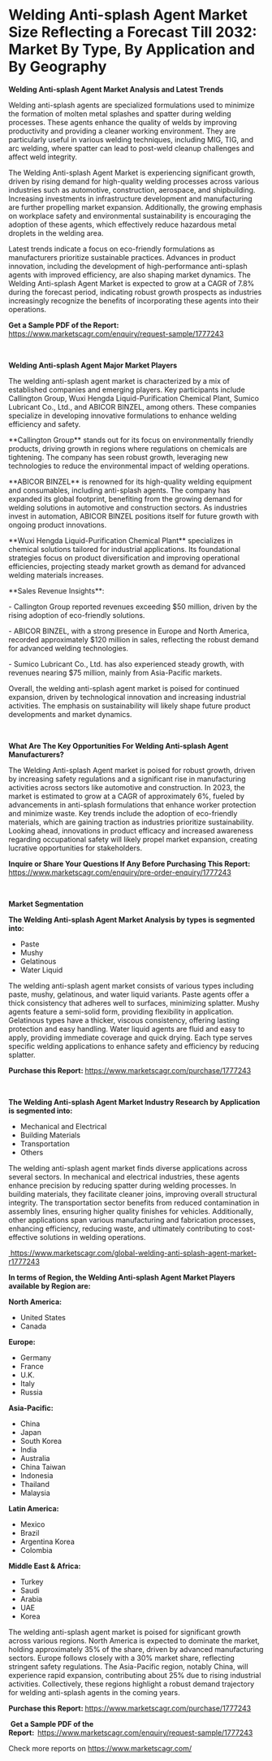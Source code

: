 <p><h1>Welding Anti-splash Agent Market Size Reflecting a Forecast Till 2032: Market By Type, By Application and By Geography</h1></p><p><strong>Welding Anti-splash Agent Market Analysis and Latest Trends</strong></p>
<p><p>Welding anti-splash agents are specialized formulations used to minimize the formation of molten metal splashes and spatter during welding processes. These agents enhance the quality of welds by improving productivity and providing a cleaner working environment. They are particularly useful in various welding techniques, including MIG, TIG, and arc welding, where spatter can lead to post-weld cleanup challenges and affect weld integrity.</p><p>The Welding Anti-splash Agent Market is experiencing significant growth, driven by rising demand for high-quality welding processes across various industries such as automotive, construction, aerospace, and shipbuilding. Increasing investments in infrastructure development and manufacturing are further propelling market expansion. Additionally, the growing emphasis on workplace safety and environmental sustainability is encouraging the adoption of these agents, which effectively reduce hazardous metal droplets in the welding area.</p><p>Latest trends indicate a focus on eco-friendly formulations as manufacturers prioritize sustainable practices. Advances in product innovation, including the development of high-performance anti-splash agents with improved efficiency, are also shaping market dynamics. The Welding Anti-splash Agent Market is expected to grow at a CAGR of 7.8% during the forecast period, indicating robust growth prospects as industries increasingly recognize the benefits of incorporating these agents into their operations.</p></p>
<p><strong>Get a Sample PDF of the Report:&nbsp;</strong> <a href="https://www.marketscagr.com/enquiry/request-sample/1777243?utm_campaign=1789&utm_medium=2&utm_source=Github&utm_content=ia&utm_term=02022025&utm_id=welding-anti-splash-agent">https://www.marketscagr.com/enquiry/request-sample/1777243</a></p>
<p>&nbsp;</p>
<p><strong>Welding Anti-splash Agent Major Market Players</strong></p>
<p><p>The welding anti-splash agent market is characterized by a mix of established companies and emerging players. Key participants include Callington Group, Wuxi Hengda Liquid-Purification Chemical Plant, Sumico Lubricant Co., Ltd., and ABICOR BINZEL, among others. These companies specialize in developing innovative formulations to enhance welding efficiency and safety.</p><p>**Callington Group** stands out for its focus on environmentally friendly products, driving growth in regions where regulations on chemicals are tightening. The company has seen robust growth, leveraging new technologies to reduce the environmental impact of welding operations.</p><p>**ABICOR BINZEL** is renowned for its high-quality welding equipment and consumables, including anti-splash agents. The company has expanded its global footprint, benefiting from the growing demand for welding solutions in automotive and construction sectors. As industries invest in automation, ABICOR BINZEL positions itself for future growth with ongoing product innovations.</p><p>**Wuxi Hengda Liquid-Purification Chemical Plant** specializes in chemical solutions tailored for industrial applications. Its foundational strategies focus on product diversification and improving operational efficiencies, projecting steady market growth as demand for advanced welding materials increases.</p><p>**Sales Revenue Insights**: </p><p>- Callington Group reported revenues exceeding $50 million, driven by the rising adoption of eco-friendly solutions.</p><p>- ABICOR BINZEL, with a strong presence in Europe and North America, recorded approximately $120 million in sales, reflecting the robust demand for advanced welding technologies.</p><p>- Sumico Lubricant Co., Ltd. has also experienced steady growth, with revenues nearing $75 million, mainly from Asia-Pacific markets.</p><p>Overall, the welding anti-splash agent market is poised for continued expansion, driven by technological innovation and increasing industrial activities. The emphasis on sustainability will likely shape future product developments and market dynamics.</p></p>
<p>&nbsp;</p>
<p><strong>What Are The Key Opportunities For Welding Anti-splash Agent Manufacturers?</strong></p>
<p><p>The Welding Anti-splash Agent market is poised for robust growth, driven by increasing safety regulations and a significant rise in manufacturing activities across sectors like automotive and construction. In 2023, the market is estimated to grow at a CAGR of approximately 6%, fueled by advancements in anti-splash formulations that enhance worker protection and minimize waste. Key trends include the adoption of eco-friendly materials, which are gaining traction as industries prioritize sustainability. Looking ahead, innovations in product efficacy and increased awareness regarding occupational safety will likely propel market expansion, creating lucrative opportunities for stakeholders.</p></p>
<p><strong>Inquire or Share Your Questions If Any Before Purchasing This Report:</strong> <a href="https://www.marketscagr.com/enquiry/pre-order-enquiry/1777243?utm_campaign=1789&utm_medium=2&utm_source=Github&utm_content=ia&utm_term=02022025&utm_id=welding-anti-splash-agent">https://www.marketscagr.com/enquiry/pre-order-enquiry/1777243</a></p>
<p>&nbsp;</p>
<p><strong>Market Segmentation</strong></p>
<p><strong>The Welding Anti-splash Agent Market Analysis by types is segmented into:</strong></p>
<p><ul><li>Paste</li><li>Mushy</li><li>Gelatinous</li><li>Water Liquid</li></ul></p>
<p><p>The welding anti-splash agent market consists of various types including paste, mushy, gelatinous, and water liquid variants. Paste agents offer a thick consistency that adheres well to surfaces, minimizing splatter. Mushy agents feature a semi-solid form, providing flexibility in application. Gelatinous types have a thicker, viscous consistency, offering lasting protection and easy handling. Water liquid agents are fluid and easy to apply, providing immediate coverage and quick drying. Each type serves specific welding applications to enhance safety and efficiency by reducing splatter.</p></p>
<p><strong>Purchase this Report:&nbsp;</strong><a href="https://www.marketscagr.com/purchase/1777243?utm_campaign=1789&utm_medium=2&utm_source=Github&utm_content=ia&utm_term=02022025&utm_id=welding-anti-splash-agent">https://www.marketscagr.com/purchase/1777243</a></p>
<p>&nbsp;</p>
<p><strong>The Welding Anti-splash Agent Market Industry Research by Application is segmented into:</strong></p>
<p><ul><li>Mechanical and Electrical</li><li>Building Materials</li><li>Transportation</li><li>Others</li></ul></p>
<p><p>The welding anti-splash agent market finds diverse applications across several sectors. In mechanical and electrical industries, these agents enhance precision by reducing spatter during welding processes. In building materials, they facilitate cleaner joins, improving overall structural integrity. The transportation sector benefits from reduced contamination in assembly lines, ensuring higher quality finishes for vehicles. Additionally, other applications span various manufacturing and fabrication processes, enhancing efficiency, reducing waste, and ultimately contributing to cost-effective solutions in welding operations.</p></p>
<p><a href="https://www.marketscagr.com/global-welding-anti-splash-agent-market-r1777243?utm_campaign=1789&utm_medium=2&utm_source=Github&utm_content=ia&utm_term=02022025&utm_id=welding-anti-splash-agent">&nbsp;https://www.marketscagr.com/global-welding-anti-splash-agent-market-r1777243</a></p>
<p><strong>In terms of Region, the Welding Anti-splash Agent Market Players available by Region are:</strong></p>
<p>
    <p> <strong> North America: </strong>
        <ul>
            <li>United States</li>
            <li>Canada</li>
        </ul>
        </p> 
    <p> <strong> Europe: </strong>
        <ul>
            <li>Germany</li>
            <li>France</li>
            <li>U.K.</li>
            <li>Italy</li>
            <li>Russia</li>
        </ul>
        </p> 
    <p> <strong> Asia-Pacific: </strong>
        <ul>
            <li>China</li>
            <li>Japan</li>
            <li>South Korea</li>
            <li>India</li>
            <li>Australia</li>
            <li>China Taiwan</li>
            <li>Indonesia</li>
            <li>Thailand</li>
            <li>Malaysia</li>
        </ul>
        </p> 
    <p> <strong> Latin America: </strong>
        <ul>
            <li>Mexico</li>
            <li>Brazil</li>
            <li>Argentina Korea</li>
            <li>Colombia</li>
        </ul>
        </p> 
    <p> <strong> Middle East & Africa: </strong>
        <ul>
            <li>Turkey</li>
            <li>Saudi</li>
            <li>Arabia</li>
            <li>UAE</li>
            <li>Korea</li>
        </ul>
    </p>
    </p>
<p><p>The welding anti-splash agent market is poised for significant growth across various regions. North America is expected to dominate the market, holding approximately 35% of the share, driven by advanced manufacturing sectors. Europe follows closely with a 30% market share, reflecting stringent safety regulations. The Asia-Pacific region, notably China, will experience rapid expansion, contributing about 25% due to rising industrial activities. Collectively, these regions highlight a robust demand trajectory for welding anti-splash agents in the coming years.</p></p>
<p><strong>Purchase this Report: </strong><a href="https://www.marketscagr.com/purchase/1777243?utm_campaign=1789&utm_medium=2&utm_source=Github&utm_content=ia&utm_term=02022025&utm_id=welding-anti-splash-agent">https://www.marketscagr.com/purchase/1777243</a></p>
<p>&nbsp;<strong>Get a Sample PDF of the Report:&nbsp;&nbsp;</strong><a href="https://www.marketscagr.com/enquiry/request-sample/1777243?utm_campaign=1789&utm_medium=2&utm_source=Github&utm_content=ia&utm_term=02022025&utm_id=welding-anti-splash-agent">https://www.marketscagr.com/enquiry/request-sample/1777243</a></p>
<p><strong></strong></p>
<p>Check more reports on <a href="https://www.marketscagr.com/?utm_campaign=1789&utm_medium=2&utm_source=Github&utm_content=ia&utm_term=02022025&utm_id=welding-anti-splash-agent">https://www.marketscagr.com/</a></p>